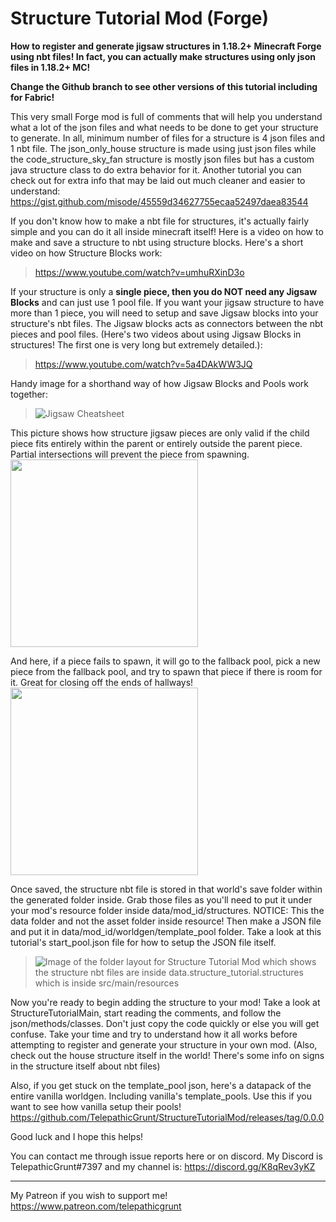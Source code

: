 # Structure Tutorial Mod (Forge)
**How to register and generate jigsaw structures in 1.18.2+ Minecraft Forge using nbt files! In fact, you can actually make structures using only json files in 1.18.2+ MC!**

**Change the Github branch to see other versions of this tutorial including for Fabric!**
 
 This very small Forge mod is full of comments that will help you understand what a lot of the json files and what needs to be done to get your structure to generate. In all, minimum number of files for a structure is 4 json files and 1 nbt file. The json_only_house structure is made using just json files while the code_structure_sky_fan structure is mostly json files but has a custom java structure class to do extra behavior for it. Another tutorial you can check out for extra info that may be laid out much cleaner and easier to understand: https://gist.github.com/misode/45559d34627755ecaa52497daea83544

If you don't know how to make a nbt file for structures, it's actually fairly simple and you can do it all inside minecraft itself! Here is a video on how to make and save a structure to nbt using structure blocks. Here's a short video on how Structure Blocks work: 
>https://www.youtube.com/watch?v=umhuRXinD3o

If your structure is only a **single piece, then you do NOT need any Jigsaw Blocks** and can just use 1 pool file. If you want your jigsaw structure to have more than 1 piece, you will need to setup and save Jigsaw blocks into your structure's nbt files. The Jigsaw blocks acts as connectors between the nbt pieces and pool files. (Here's two videos about using Jigsaw Blocks in structures! The first one is very long but extremely detailed.): 
>https://www.youtube.com/watch?v=5a4DAkWW3JQ

Handy image for a shorthand way of how Jigsaw Blocks and Pools work together: 
>![Jigsaw Cheatsheet](https://cdn.discordapp.com/attachments/686973568872873996/782006962979602432/jigsaws.png)

This picture shows how structure jigsaw pieces are only valid if the child piece fits entirely within the parent or entirely outside the parent piece. Partial intersections will prevent the piece from spawning.
<img src="https://i.imgur.com/5FGxomT.png" data-canonical-src="https://i.imgur.com/5FGxomT.png" height="300"/>

And here, if a piece fails to spawn, it will go to the fallback pool, pick a new piece from the fallback pool, and try to spawn that piece if there is room for it. Great for closing off the ends of hallways!
<img src="https://cdn.discordapp.com/attachments/754531543309090817/947099941531168798/5201EEE1-1564-439C-A862-41DC6855609D.png" data-canonical-src="https://cdn.discordapp.com/attachments/754531543309090817/947099941531168798/5201EEE1-1564-439C-A862-41DC6855609D.png" height="300"/>

Once saved, the structure nbt file is stored in that world's save folder within the generated folder inside. Grab those files as you'll need to put it under your mod's resource folder inside data/mod_id/structures. NOTICE: This the data folder and not the asset folder inside resource! Then make a JSON file and put it in data/mod_id/worldgen/template_pool folder. Take a look at this tutorial's start_pool.json file for how to setup the JSON file itself.
>![Image of the folder layout for Structure Tutorial Mod which shows the structure nbt files are inside data.structure_tutorial.structures which is inside src/main/resources](https://i.imgur.com/Q4FLSOT.png)


Now you're ready to begin adding the structure to your mod! Take a look at StructureTutorialMain, start reading the comments, and follow the json/methods/classes. Don't just copy the code quickly or else you will get confuse. Take your time and try to understand how it all works before attempting to register and generate your structure in your own mod. (Also, check out the house structure itself in the world! There's some info on signs in the structure itself about nbt files)

Also, if you get stuck on the template_pool json, here's a datapack of the entire vanilla worldgen. Including vanilla's template_pools. Use this if you want to see how vanilla setup their pools! https://github.com/TelepathicGrunt/StructureTutorialMod/releases/tag/0.0.0

Good luck and I hope this helps!

You can contact me through issue reports here or on discord. My Discord is TelepathicGrunt#7397 and my channel is: https://discord.gg/K8qRev3yKZ


------------------

My Patreon if you wish to support me! 
https://www.patreon.com/telepathicgrunt
 
